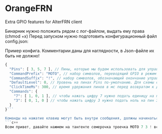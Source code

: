 # OrangeFRN
Extra GPIO features for AlterFRN client

Бинарник нужно положить рядом с лог-файлом, выдать ему права (сhmod +x)
Перед запуском нужно подготовить конфигурационный файл config.json:

Пример конфига. Комментарии даны для наглядности, в Json-файле их быть не должно!
```javascript
{
  "Pins": [ 3, 5, 7 ], // Пины, которые мы будем использовать для управления тангентой
  "CommandPrefix": "MOTO", // набор символов, переводящий GPIO в режим готовности к набору на тангенте
  "CommandSuffix": "!", // набор символов, обозначающий окончание управления тангентой
  "DefaultLevel": 0, // Уровень на пинах Pins по-умолчанию. Для схемы с диодами - 1, для транзисторов - 0
  "ClickTimeMs": 300, // время удержания пинов в мс перед возвратом к дефолтному (ненажатому) состоянию
  "Commands": {
    "7": [ 1, 0, 1 ], // чтобы нажать цифру 7 нужно подать единицу на пин 3, нолик на пин 5 и единицу на пин 7
    "3": [ 0, 1, 0 ] // чтобы нажать цифру 3 нужно подать ноль на пин 3, единицу на пин 5 и нолик на пин 7
  }
}```

Команды на нажатие клавиш могут быть внутри сообщения, должны начинаться с CommandPrefix и заканчиваться CommandSuffix. Пример:
```с++
Всем привет, давайте нажмем на тангенте семерочка троечка MOTO 7 3 ! все готово
```
